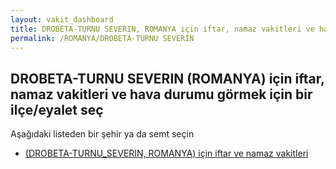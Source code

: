 ```yaml
---
layout: vakit_dashboard
title: DROBETA-TURNU SEVERIN, ROMANYA için iftar, namaz vakitleri ve hava durumu - ilçe/eyalet seç
permalink: /ROMANYA/DROBETA-TURNU SEVERIN
---
```


## DROBETA-TURNU SEVERIN (ROMANYA) için iftar, namaz vakitleri ve hava durumu  görmek için bir ilçe/eyalet seç

Aşağıdaki listeden bir şehir ya da semt seçin

* [ (DROBETA-TURNU_SEVERIN, ROMANYA) için iftar ve namaz vakitleri](/ROMANYA/DROBETA-TURNU_SEVERIN/)

<script type="text/javascript">
  var GLOBAL_COUNTRY = 'ROMANYA';
  var GLOBAL_CITY = 'DROBETA-TURNU SEVERIN';
  var GLOBAL_STATE = 'DROBETA-TURNU SEVERIN';
</script>
